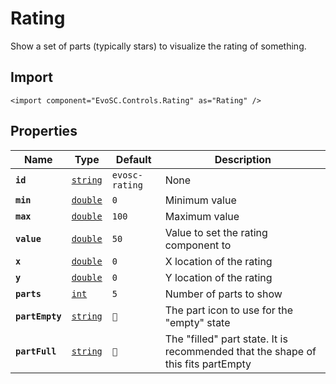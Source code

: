 # Rating
Show a set of parts (typically stars) to visualize the rating
of something.

## Import
```xml:no-line-numbers
<import component="EvoSC.Controls.Rating" as="Rating" />
```

## Properties
| Name | Type | Default | Description |
|------|------|---------|-------------|
| **`id`** | [`string`](#) | `evosc-rating` | None |
| **`min`** | [`double`](#) | `0` | Minimum value |
| **`max`** | [`double`](#) | `100` | Maximum value |
| **`value`** | [`double`](#) | `50` | Value to set the rating component to |
| **`x`** | [`double`](#) | `0` | X location of the rating |
| **`y`** | [`double`](#) | `0` | Y location of the rating |
| **`parts`** | [`int`](#) | `5` | Number of parts to show |
| **`partEmpty`** | [`string`](#) | `` | The part icon to use for the "empty" state |
| **`partFull`** | [`string`](#) | `` | The "filled" part state. It is recommended that the shape of this fits partEmpty |
